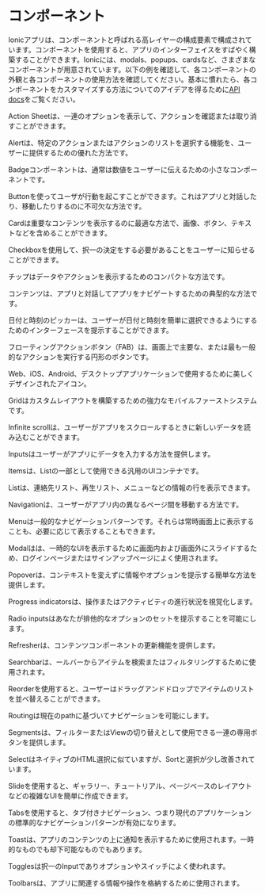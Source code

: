 # コンポーネント

Ionicアプリは、コンポーネントと呼ばれる高レイヤーの構成要素で構成されています。コンポーネントを使用すると、アプリのインターフェイスをすばやく構築することができます。Ionicには、modals、popups、cardsなど、さまざまなコンポーネントが用意されています。以下の例を確認して、各コンポーネントの外観と各コンポーネントの使用方法を確認してください。基本に慣れたら、各コンポーネントをカスタマイズする方法についてのアイデアを得るために[API docs](/docs/api)をご覧ください。

<docs-cards>
  <docs-card header="Action Sheet" href="/docs/api/action-sheet" img="/docs/assets/icons/feature-component-actionsheet-icon.png">
    <p>Action Sheetは、一連のオプションを表示して、アクションを確認または取り消すことができます。</p>
  </docs-card>

  <docs-card header="Alert" href="/docs/api/alert" icon="/docs/assets/icons/component-alert-icon.png">
    <p>Alertは、特定のアクションまたはアクションのリストを選択する機能を、ユーザーに提供するための優れた方法です。</p>
  </docs-card>

  <docs-card header="Badge" href="/docs/api/badge" icon="/docs/assets/icons/component-badge-icon.png">
    <p>Badgeコンポーネントは、通常は数値をユーザーに伝えるための小さなコンポーネントです。</p>
  </docs-card>

  <docs-card header="Button" href="/docs/api/button" icon="/docs/assets/icons/component-button-icon.png">
    <p>Buttonを使ってユーザが行動を起こすことができます。これはアプリと対話したり、移動したりするのに不可欠な方法です。</p>
  </docs-card>

  <docs-card header="Card" href="/docs/api/card" icon="/docs/assets/icons/component-card-icon.png">
    <p>Cardは重要なコンテンツを表示するのに最適な方法で、画像、ボタン、テキストなどを含めることができます。</p>
  </docs-card>

  <docs-card header="Checkbox" href="/docs/api/checkbox" icon="/docs/assets/icons/component-checkbox-icon.png">
    <p>Checkboxを使用して、択一の決定をする必要があることをユーザーに知らせることができます。</p>
  </docs-card>

  <docs-card header="Chip" href="/docs/api/chip" icon="/docs/assets/icons/component-chip-icon.png">
    <p>チップはデータやアクションを表示するためのコンパクトな方法です。</p>
  </docs-card>

  <docs-card header="Content" href="/docs/api/content" icon="/docs/assets/icons/component-content-icon.png">
    <p>コンテンツは、アプリと対話してアプリをナビゲートするための典型的な方法です。</p>
  </docs-card>

  <docs-card header="Date & Time Pickers" href="/docs/api/datetime" icon="/docs/assets/icons/component-datetimepicker-icon.png">
    <p>日付と時刻のピッカーは、ユーザーが日付と時刻を簡単に選択できるようにするためのインターフェースを提示することができます。</p>
  </docs-card>

  <docs-card header="Floating Action Button" href="/docs/api/fab" icon="/docs/assets/icons/component-fab-icon.png">
    <p>フローティングアクションボタン（FAB）は、画面上で主要な、または最も一般的なアクションを実行する円形のボタンです。</p>
  </docs-card>

  <docs-card header="Icons" href="https://ionicons.com" img="/docs/assets/icons/feature-component-icons-icon.png">
    <p>Web、iOS、Android、デスクトップアプリケーションで使用するために美しくデザインされたアイコン。</p>
  </docs-card>

  <docs-card header="Grid" href="/docs/api/grid" icon="/docs/assets/icons/component-grid-icon.png">
    <p>Gridはカスタムレイアウトを構築するための強力なモバイルファーストシステムです。</p>
  </docs-card>

  <docs-card header="Infinite Scroll" href="/docs/api/infinite-scroll" icon="/docs/assets/icons/component-infinitescroll-icon.png">
    <p>Infinite scrollは、ユーザーがアプリをスクロールするときに新しいデータを読み込むことができます。</p>
  </docs-card>

  <docs-card header="Input" href="/docs/api/input" icon="/docs/assets/icons/component-input-icon.png">
    <p>Inputsはユーザーがアプリにデータを入力する方法を提供します。</p>
  </docs-card>

  <docs-card header="Item" href="/docs/api/item" icon="/docs/assets/icons/component-item-icon.png">
    <p>Itemsは、Listの一部として使用できる汎用のUIコンテナです。</p>
  </docs-card>

  <docs-card header="List" href="/docs/api/list" icon="/docs/assets/icons/component-lists-icon.png">
    <p>Listは、連絡先リスト、再生リスト、メニューなどの情報の行を表示できます。</p>
  </docs-card>

  <docs-card header="Navigation" href="/docs/api/nav" img="/docs/assets/icons/feature-component-navigation-icon.png">
    <p>Navigationは、ユーザーがアプリ内の異なるページ間を移動する方法です。</p>
  </docs-card>

  <docs-card header="Menu" href="/docs/api/menu" icon="/docs/assets/icons/component-menu-icon.png">
    <p>Menuは一般的なナビゲーションパターンです。それらは常時画面上に表示することも、必要に応じて表示することもできます。</p>
  </docs-card>

  <docs-card header="Modal" href="/docs/api/modal" icon="/docs/assets/icons/component-modal-icon.png">
    <p>Modalはは、一時的なUIを表示するために画面内および画面外にスライドするため、ログインページまたはサインアップページによく使用されます。</p>
  </docs-card>

  <docs-card header="Popover" href="/docs/api/popover" icon="/docs/assets/icons/component-popover-icon.png">
    <p>Popoverは、コンテキストを変えずに情報やオプションを提示する簡単な方法を提供します。</p>
  </docs-card>

  <docs-card header="Progress Indicators" href="/docs/api/progress-bar" icon="/docs/assets/icons/component-progress-icon.png">
    <p>Progress indicatorsは、操作またはアクティビティの進行状況を視覚化します。</p>
  </docs-card>

  <docs-card header="Radio" href="/docs/api/radio" icon="/docs/assets/icons/component-radio-icon.png">
    <p>Radio inputsはあなたが排他的なオプションのセットを提示することを可能にします。</p>
  </docs-card>

  <docs-card header="Refresher" href="/docs/api/refresher" icon="/docs/assets/icons/component-refresher-icon.png">
    <p>Refresherは、コンテンツコンポーネントの更新機能を提供します。</p>
  </docs-card>

  <docs-card header="Searchbar" href="/docs/api/searchbar" img="/docs/assets/icons/feature-component-search-icon.png">
    <p>Searchbarは、ールバーからアイテムを検索またはフィルタリングするために使用されます。</p>
  </docs-card>

  <docs-card header="Reorder" href="/docs/api/reorder" icon="/docs/assets/icons/component-reorder-icon.png">
    <p>Reorderを使用すると、ユーザーはドラッグアンドドロップでアイテムのリストを並べ替えることができます。</p>
  </docs-card>

  <docs-card header="Routing" href="/docs/api/router" icon="/docs/assets/icons/component-routing-icon.png">
    <p>Routingは現在のpathに基づいてナビゲーションを可能にします。</p>
  </docs-card>

  <docs-card header="Segment" href="/docs/api/segment" icon="/docs/assets/icons/component-segment-icon.png">
    <p>Segmentsは、フィルターまたはViewの切り替えとして使用できる一連の専用ボタンを提供します。</p>
  </docs-card>

  <docs-card header="Select" href="/docs/api/select" icon="/docs/assets/icons/component-select-icon.png">
    <p>SelectはネイティブのHTML選択に似ていますが、Sortと選択が少し改善されています。</p>
  </docs-card>

  <docs-card header="Slides" href="/docs/api/slides" icon="/docs/assets/icons/component-slides-icon.png">
    <p>Slideを使用すると、ギャラリー、チュートリアル、ページベースのレイアウトなどの複雑なUIを簡単に作成できます。</p>
  </docs-card>

  <docs-card header="Tabs" href="/docs/api/tabs" img="/docs/assets/icons/feature-component-tabs-icon.png">
    <p>Tabsを使用すると、タブ付きナビゲーション、つまり現代のアプリケーションの標準的なナビゲーションパターンが有効になります。</p>
  </docs-card>

  <docs-card header="Toast" href="/docs/api/toast" icon="/docs/assets/icons/component-toast-icon.png">
    <p>Toastは、アプリのコンテンツの上に通知を表示するために使用されます。一時的なものでも却下可能なものでもあります。</p>
  </docs-card>

  <docs-card header="Toggle" href="/docs/api/toggle" icon="/docs/assets/icons/component-toggle-icon.png">
    <p>Togglesは択一のInputでありオプションやスイッチによく使われます。</p>
  </docs-card>

  <docs-card header="Toolbar" href="/docs/api/toolbar" icon="/docs/assets/icons/component-toolbar-icon.png">
    <p>Toolbarsは、アプリに関連する情報や操作を格納するために使用されます。</p>
  </docs-card>
</docs-cards>
